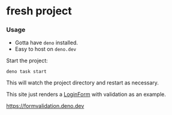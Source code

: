 # fresh project

### Usage

* Gotta have `deno` installed.
* Easy to host on `deno.dev`

Start the project:

```
deno task start
```

This will watch the project directory and restart as necessary.

This site just renders a [LoginForm](islands/LoginForm.jsx) with validation as an example.

https://formvalidation.deno.dev
